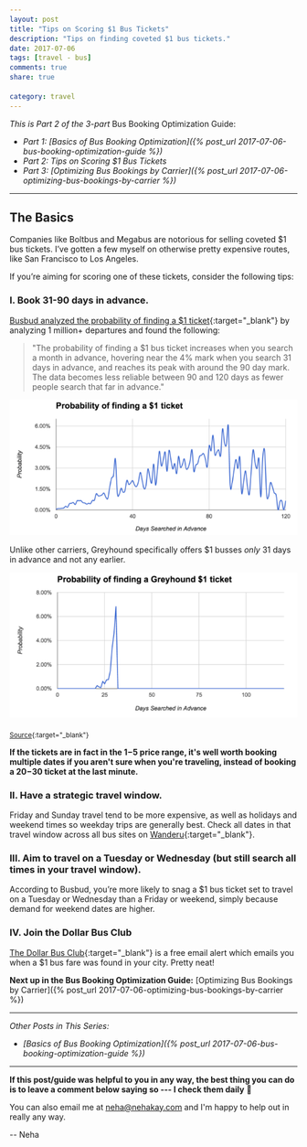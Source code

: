 ```yaml
---
layout: post
title: "Tips on Scoring $1 Bus Tickets"
description: "Tips on finding coveted $1 bus tickets."
date: 2017-07-06
tags: [travel - bus]
comments: true
share: true

category: travel
---
```


_This is Part 2 of the 3-part_ Bus Booking Optimization Guide:

* _Part 1: [Basics of Bus Booking Optimization]({% post_url 2017-07-06-bus-booking-optimization-guide %})_
* _Part 2: Tips on Scoring $1 Bus Tickets_
* _Part 3: [Optimizing Bus Bookings by Carrier]({% post_url 2017-07-06-optimizing-bus-bookings-by-carrier %})_

-------

## The Basics
Companies like Boltbus and Megabus are notorious for selling coveted $1 bus tickets. I’ve gotten a few myself on otherwise pretty expensive routes, like San Francisco to Los Angeles. 

If you’re aiming for scoring one of these tickets, consider the following tips: 

### I. Book 31-90 days in advance. 

[Busbud analyzed the probability of finding a $1 ticket](https://www.busbud.com/blog/busbud-launches-the-dollar-bus-club/){:target="_blank"} by analyzing 1 million+ departures and found the following:

> "The probability of finding a $1 bus ticket increases when you search a month in advance, hovering near the 4% mark when you search 31 days in advance, and reaches its peak with around the 90 day mark. The data becomes less reliable between 90 and 120 days as fewer people search that far in advance."

<p align="center">
  <img src="/images/bus-optimization-guide/probability-1-ticket.png">
</p>

Unlike other carriers, Greyhound specifically offers $1 busses _only_ 31 days in advance and not any earlier. 

<p align="center">
  <img src="/images/bus-optimization-guide/greyhound.png">
</p>

<sub> [Source](https://www.busbud.com/blog/busbud-launches-the-dollar-bus-club/){:target="_blank"} </sub>

__If the tickets are in fact in the $1-$5 price range, it's well worth booking multiple dates if you aren't sure when you're traveling, instead of booking a $20-$30 ticket at the last minute.__

### II. Have a strategic travel window.

Friday and Sunday travel tend to be more expensive, as well as holidays and weekend times so weekday trips are generally best. Check all dates in that travel window across all bus sites on [Wanderu](www.wanderu.com){:target="_blank"}.  

### III. Aim to travel on a Tuesday or Wednesday (but still search all times in your travel window).
According to Busbud, you’re more likely to snag a $1 bus ticket set to travel on a Tuesday or Wednesday than a Friday or weekend, simply because demand for weekend dates are higher.

### IV. Join the Dollar Bus Club
[The Dollar Bus Club](https://www.busbud.com/promo-dollar-bus-club/){:target="_blank"} is a free email alert which emails you when a $1 bus fare was found in your city. Pretty neat!

__Next up in the Bus Booking Optimization Guide:__ [Optimizing Bus Bookings by Carrier]({% post_url 2017-07-06-optimizing-bus-bookings-by-carrier %})

-------

_Other Posts in This Series:_
* _[Basics of Bus Booking Optimization]({% post_url 2017-07-06-bus-booking-optimization-guide %})_

------

__If this post/guide was helpful to you in any way, the best thing you can do is to leave a comment below saying so --- I check them daily__ 🙂 

You can also email me at [neha@nehakay.com](mailto:neha@nehakay.com) and I'm happy to help out in really any way. 

-- Neha

